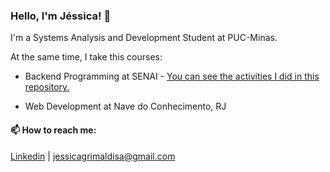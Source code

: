 ### Hello, I'm Jéssica! 👋

I'm a Systems Analysis and Development Student at PUC-Minas.

At the same time, I take this courses:

- Backend Programming at SENAI - [You can see the activities I did in this repository.](https://github.com/jessicagrimaldi/studies/tree/development/senaiAtividades) 

- Web Development at Nave do Conhecimento, RJ

#### 📫 How to reach me:
[Linkedin](https://www.linkedin.com/in/jessicagrimaldi/) |
jessicagrimaldisa@gmail.com


<!--
**jessicagrimaldi/jessicagrimaldi** is a ✨ _special_ ✨ repository because its `README.md` (this file) appears on your GitHub profile.

Here are some ideas to get you started:

- 🔭 I’m currently working on ...
- 👯 I’m looking to collaborate on ...
- 🤔 I’m looking for help with ...
- 💬 Ask me about ...
-- 😄 Pronouns: ...
- ⚡ Fun fact: ...

I've started enjoying development many years ago. When I was youger, I usuallly write and edit templats in blog. 
Later, in college, I learned progamming linguagens and aplication creation using App Inventor. 
In 2021, after a time making and have fun on the process, 

Meu interesse por desenvolvimento é antigo. Quando adolescente escrevia e editava templates em blogs. 
Mais tarde, já na faculdade aprendi linguagem de programação e criação de aplicativos via App Inventor. 
Em 2021, após um período criando (e gostando de criar) materiais para divulgação de serviços de engenharia civil, percebi que meu interesse pela área era mesmo grande. 
Passei um tempo conhecendo sobre edição de fotos/vídeos e sobre os caminhos com programação... 
Em determinada hora percebi que o que levo jeito mesmo é pensar de forma lógica e programar. 
Hoje estou me qualificando para atuar com desenvolvimento backend e em busca de oportunidade na área.

-->

